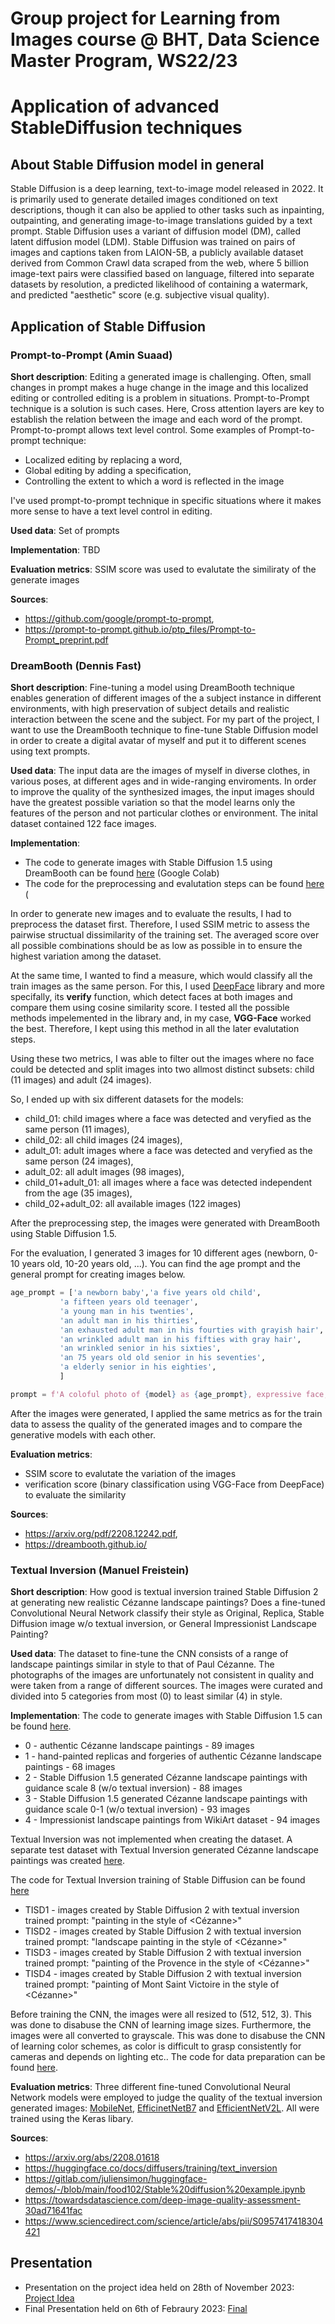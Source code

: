 # Group project for Learning from Images course @ BHT, Data Science Master Program, WS22/23

# Application of advanced StableDiffusion techniques

## About Stable Diffusion model in general
Stable Diffusion is a deep learning, text-to-image model released in 2022. It is primarily used to generate detailed images conditioned on text descriptions, though it can also be applied to other tasks such as inpainting, outpainting, and generating image-to-image translations guided by a text prompt. Stable Diffusion uses a variant of diffusion model (DM), called latent diffusion model (LDM). Stable Diffusion was trained on pairs of images and captions taken from LAION-5B, a publicly available dataset derived from Common Crawl data scraped from the web, where 5 billion image-text pairs were classified based on language, filtered into separate datasets by resolution, a predicted likelihood of containing a watermark, and predicted "aesthetic" score (e.g. subjective visual quality).


## Application of Stable Diffusion

### Prompt-to-Prompt (Amin Suaad)
**Short description**: Editing a generated image is challenging. Often, small changes in prompt makes a huge change in the image and this localized editing or controlled editing is a problem in situations. Prompt-to-Prompt technique is a solution is such cases. Here, Cross attention layers are key to establish the relation between the image and each word of the prompt. Prompt-to-prompt allows text level control. Some examples of Prompt-to-prompt technique:

- Localized editing by replacing a word,
- Global editing by adding a specification,
- Controlling the extent to which a word is reflected in the image

I've used prompt-to-prompt technique in specific situations where it makes more sense to have a text level control in editing.

**Used data**: Set of prompts

**Implementation**: TBD

**Evaluation metrics**: SSIM score was used to evalutate the similiraty of the generate images

**Sources**:
- https://github.com/google/prompt-to-prompt,
- https://prompt-to-prompt.github.io/ptp_files/Prompt-to-Prompt_preprint.pdf 


### DreamBooth (Dennis Fast)
**Short description**: Fine-tuning a model using DreamBooth technique enables generation of different images of the a subject instance in different environments, with high preservation of subject details and realistic interaction between the scene and the subject. For my part of the project, I want to use the DreamBooth technique to fine-tune Stable Diffusion model in order to create a digital avatar of myself and put it to different scenes using text prompts.

**Used data**: The input data are the images of myself in diverse clothes, in various poses, at different ages and in wide-ranging enviroments. In order to improve the quality of the synthesized images, the input images should have the greatest possible variation so that the model learns only the features of the person and not particular clothes or environment. The inital dataset contained 122 face images.

**Implementation**:

- The code to generate images with Stable Diffusion 1.5 using DreamBooth can be found [here](https://colab.research.google.com/github/ShivamShrirao/diffusers/blob/main/examples/dreambooth/DreamBooth_Stable_Diffusion.ipynb) (Google Colab)
- The code for the preprocessing and evalutation steps can be found [here](DreamBooth/evaluation.ipynb) (

In order to generate new images and to evaluate the results, I had to preprocess the dataset first. Therefore, I used SSIM metric to assess the pairwise structual dissimilarity of the training set. The averaged score over all possible combinations should be as low as possible in to ensure the highest variation among the dataset.

At the same time, I wanted to find a measure, which would classify all the train images as the same person. For this, I used [DeepFace](https://github.com/serengil/deepface) library and more specifally, its **verify** function, which detect faces at both images and compare them using cosine similarity score. I tested all the possible methods impelemented in the library and, in my case, **VGG-Face** worked the best. Therefore, I kept using this method in all the later evalutation steps.

Using these two metrics, I was able to filter out the images where no face could be detected and split images into two allmost distinct subsets: child (11 images) and adult (24 images).

So, I ended up with six different datasets for the models:
- child_01: child images where a face was detected and veryfied as the same person (11 images),
- child_02: all child images (24 images),
- adult_01: adult images where a face was detected and veryfied as the same person (24 images),
- adult_02: all adult images (98 images),
- child_01+adult_01: all images where a face was detected independent from the age (35 images),
- child_02+adult_02: all available images (122 images)

After the preprocessing step, the images were generated with DreamBooth using Stable Diffusion 1.5.

For the evaluation, I generated 3 images for 10 different ages (newborn, 0-10 years old, 10-20 years old, ...). You can find the age prompt and the general prompt for creating images below.

```python
age_prompt = ['a newborn baby','a five years old child',
           'a fifteen years old teenager',
           'a young man in his twenties',
           'an adult man in his thirties',
           'an exhausted adult man in his fourties with grayish hair',
           'an wrinkled adult man in his fifties with gray hair',
           'an wrinkled senior in his sixties',
           'an 75 years old old senior in his seventies',
           'a elderly senior in his eighties',
           ]

prompt = f'A coloful photo of {model} as {age_prompt}, expressive face, highly detailed, sharp focus, natural bright light'
```

After the images were generated, I applied the same metrics as for the train data to assess the quality of the generated images and to compare the generative models with each other.

**Evaluation metrics**:
- SSIM score to evalutate the variation of the images
- verification score (binary classification using VGG-Face from DeepFace) to evaluate the similarity

**Sources**: 
- https://arxiv.org/pdf/2208.12242.pdf,
- https://dreambooth.github.io/


### Textual Inversion (Manuel Freistein)
**Short description**: How good is textual inversion trained Stable Diffusion 2 at generating new realistic Cézanne landscape paintings? Does a fine-tuned Convolutional Neural Network classify their style as Original, Replica, Stable Diffusion image w/o textual inversion, or General Impressionist Landscape Painting?

**Used data**: The dataset to fine-tune the CNN consists of a range of landscape paintings similar in style to that of Paul Cézanne. The photographs of the images are unfortunately not consistent in quality and were taken from a range of different sources. The images were curated and divided into 5 categories from most (0) to least similar (4) in style.

**Implementation**: The code to generate images with Stable Diffusion 1.5 can be found [here](Textual_Inversion_Metric/StableDiffusion1.5_image_generator.ipynb).

- 0 - authentic Cézanne landscape paintings - 89 images
- 1 - hand-painted replicas and forgeries of authentic Cézanne landscape paintings - 68 images
- 2 - Stable Diffusion 1.5 generated Cézanne landscape paintings with guidance scale 8 (w/o textual inversion) - 88 images
- 3 - Stable Diffusion 1.5 generated Cézanne landscape paintings with guidance scale 0-1 (w/o textual inversion) - 93 images
- 4 - Impressionist landscape paintings from WikiArt dataset - 94 images

Textual Inversion was not implemented when creating the dataset. A separate test dataset with Textual Inversion generated Cézanne landscape paintings was created [here](Textual_Inversion_Metric/StableDiffusion2_textual_inversion_image_generator.ipynb).

The code for Textual Inversion training of Stable Diffusion can be found [here](Textual_Inversion_Metric/StableDiffusion2_textual_inversion_training.ipynb)

- TISD1 - images created by Stable Diffusion 2 with textual inversion trained prompt: "painting in the style of <Cézanne>"
- TISD2 - images created by Stable Diffusion 2 with textual inversion trained prompt: "landscape painting in the style of <Cézanne>"
- TISD3 - images created by Stable Diffusion 2 with textual inversion trained prompt: "painting of the Provence in the style of <Cézanne>"
- TISD4 - images created by Stable Diffusion 2 with textual inversion trained prompt: "painting of Mont Saint Victoire in the style of <Cézanne>"

Before training the CNN, the images were all resized to (512, 512, 3). This was done to disabuse the CNN of learning image sizes. Furthermore, the images were all converted to grayscale. This was done to disabuse the CNN of learning color schemes, as color is difficult to grasp consistently for cameras and depends on lighting etc.. The code for data preparation can be found [here](Textual_Inversion_Metric/Data%20Cleaning.ipynb).

**Evaluation metrics**: Three different fine-tuned Convolutional Neural Network models were employed to judge the quality of the textual inversion generated images: [MobileNet](Textual_Inversion_Metric/Cezanne_MobileNet.ipynb), [EfficinetNetB7](Textual_Inversion_Metric/Cezanne_efficientnetb7.ipynb) and [EfficientNetV2L](Textual_Inversion_Metric/Cezanne_efficientnetv2l.ipynb). All were trained using the Keras libary.
   
**Sources**:
- https://arxiv.org/abs/2208.01618
- https://huggingface.co/docs/diffusers/training/text_inversion
- https://gitlab.com/juliensimon/huggingface-demos/-/blob/main/food102/Stable%20diffusion%20example.ipynb
- https://towardsdatascience.com/deep-image-quality-assessment-30ad71641fac
- https://www.sciencedirect.com/science/article/abs/pii/S0957417418304421


## Presentation
- Presentation on the project idea held on 28th of November 2023: [Project Idea](docs/LFI_presentation_intro.pdf)
- Final Presentation held on 6th of Febraury 2023: [Final](docs/LFI_presentation_final.pdf)

